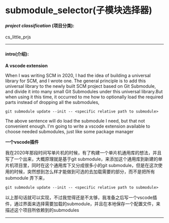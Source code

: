 # submodule_selector(子模块选择器)

#### ***project classification* (项目分类):** 

cs_little_prjs

----

#### **intro(介绍):**

**A vscode extension**

When I was writing SCM in 2020, I had the idea of building a universal library for SCM, and I wrote one. The general principle is to add this universal library to the newly built SCM project based on Git Submodule, and divide it into many small Git Submodules under this universal library.But when using it this time, it occurred to me how to optionally load the required parts instead of dropping all the submodules,

`git submodule update --init -- <specific relative path to submodule>`

The above sentence will do load the submodule I need, but that not convenient enough. I'm going to write a vscode extension available to choose needed submodules, just like some package manager

**一个vscode插件**

我在2020年那段时间写单片机的时候，有了构建一个单片机通用库的想法，并且写了一个出来，大概原理就是基于git submodule，来添加这个通用库到新建的单片机项目里，同时在这个通用库下又分成很多小的git submodule，但是在这次使用的时候，突然想到怎么样才能做到可选的去加载需要的部分，而不是把所有submodule 弄下来，

`git submodule update --init -- <specific relative path to submodule>`

以上那句话就可以实现，不过我觉得还是不太够，我准备之后写一个vscode插件，通过界面来选择需要加载的submodule，并且在本地保存一个配置文件，来描述这个项目所依赖到的submodules

----

